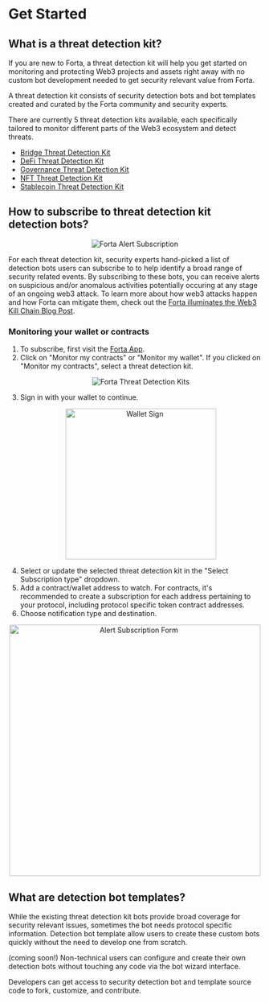 # Get Started

## What is a threat detection kit?

If you are new to Forta, a threat detection kit will help you get started on monitoring and protecting Web3 projects and assets right away with no custom bot development needed to get security relevant value from Forta.

A threat detection kit consists of security detection bots and bot templates created and curated by the Forta community and security experts.

There are currently 5 threat detection kits available, each specifically tailored to monitor different parts of the Web3 ecosystem and detect threats.

* [Bridge Threat Detection Kit](bridge-starter-kit.md)
* [DeFi Threat Detection Kit](defi-starter-kit.md)
* [Governance Threat Detection Kit](governance-starter-kit.md)
* [NFT Threat Detection Kit](nft-starter-kit.md)
* [Stablecoin Threat Detection Kit](stablecoin-starter-kit.md)


## How to subscribe to threat detection kit detection bots?

<p align="center">
    <img alt="Forta Alert Subscription" src="../alert-subscription.png">
</p>

For each threat detection kit, security experts hand-picked a list of detection bots users can subscribe to to help identify a broad range of security related events. By subscribing to these bots, you can receive alerts on suspicious and/or anomalous activities potentially occuring at any stage of an ongoing web3 attack. To learn more about how web3 attacks happen and how Forta can mitigate them, check out the [Forta illuminates the Web3 Kill Chain Blog Post](https://forta.org/blog/web3-kill-chain/).

### Monitoring your wallet or contracts

1. To subscribe, first visit the [Forta App](https://app.forta.network/).
2. Click on "Monitor my contracts" or "Monitor my wallet". If you clicked on "Monitor my contracts", select a threat detection kit.
    <p align="center">
        <img alt="Forta Threat Detection Kits" src="../threat-detection-kits.png">
    </p>
4. Sign in with your wallet to continue.
    <p align="center">
        <img width="300px" alt="Wallet Sign" src="../wallet-sign.png">
    </p>
5. Select or update the selected threat detection kit in the "Select Subscription type" dropdown.
6. Add a contract/wallet address to watch. For contracts, it's recommended to create a subscription for each address pertaining to your protocol, including protocol specific token contract addresses.
7. Choose notification type and destination.
<p align="center">
    <img width="500px" alt="Alert Subscription Form" src="../alert-subscription-form.png">
</p>

## What are detection bot templates?

While the existing threat detection kit bots provide broad coverage for security relevant issues, sometimes the bot needs protocol specific information. Detection bot template allow users to create these custom bots quickly without the need to develop one from scratch.

(coming soon!) Non-technical users can configure and create their own detection bots without touching any code via the bot wizard interface.

Developers can get access to security detection bot and template source code to fork, customize, and contribute.
